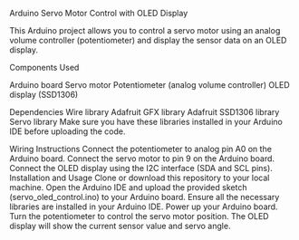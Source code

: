 Arduino Servo Motor Control with OLED Display

This Arduino project allows you to control a servo motor using an analog volume controller (potentiometer) and display the sensor data on an OLED display.

Components Used

Arduino board
Servo motor
Potentiometer (analog volume controller)
OLED display (SSD1306)

Dependencies
Wire library
Adafruit GFX library
Adafruit SSD1306 library
Servo library
Make sure you have these libraries installed in your Arduino IDE before uploading the code.

Wiring Instructions
Connect the potentiometer to analog pin A0 on the Arduino board.
Connect the servo motor to pin 9 on the Arduino board.
Connect the OLED display using the I2C interface (SDA and SCL pins).
Installation and Usage
Clone or download this repository to your local machine.
Open the Arduino IDE and upload the provided sketch (servo_oled_control.ino) to your Arduino board.
Ensure all the necessary libraries are installed in your Arduino IDE.
Power up your Arduino board.
Turn the potentiometer to control the servo motor position.
The OLED display will show the current sensor value and servo angle.
